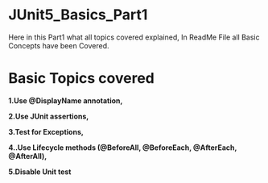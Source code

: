 # JUnit5_Basics_Part1
 Here in this Part1 what  all topics covered explained, In ReadMe File all Basic Concepts have been Covered.
 
 # Basic Topics covered

**1.Use @DisplayName annotation,**

**2.Use JUnit assertions,**

**3.Test for Exceptions,**

**4..Use Lifecycle methods (@BeforeAll, @BeforeEach, @AfterEach, @AfterAll),**

**5.Disable Unit test**
